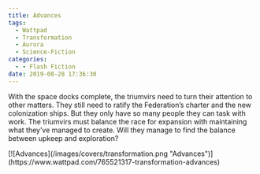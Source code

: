 ```yaml
---
title: Advances
tags:
  - Wattpad
  - Transformation
  - Aurora
  - Science-Fiction
categories:
  - - Flash Fiction
date: 2019-08-28 17:36:30
---
```


With the space docks complete, the triumvirs need to turn their attention to other matters.  They still need to ratify the Federation’s charter and the new colonization ships. But they only have so many people they can task with work. The triumvirs must balance the race for expansion with maintaining what they’ve managed to create.<!-- more --> Will they manage to find the balance between upkeep and exploration?
<div class="center">[![Advances](/images/covers/transformation.png "Advances")](https://www.wattpad.com/765521317-transformation-advances)</div>